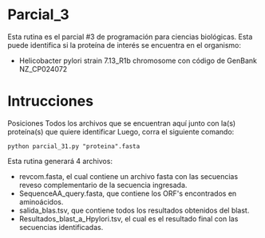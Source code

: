 # Parcial_3

Esta rutina es el parcial #3 de programación para ciencias biológicas.
Esta puede identifica si la proteína de interés se encuentra en el organismo:
 - Helicobacter pylori strain 7.13_R1b chromosome con código de GenBank NZ_CP024072

# Intrucciones
 Posiciones Todos los archivos que se encuentran aquí junto con la(s) proteína(s) que quiere identificar
 Luego, corra el siguiente comando:

    python parcial_31.py "proteina".fasta  

Esta rutina generará 4 archivos:
 - revcom.fasta, el cual contiene un archivo fasta con las secuencias reveso complementario de la secuencia ingresada.
 - SequenceAA_query.fasta, que contiene los ORF's encontrados en aminoácidos.
 - salida_blas.tsv, que contiene todos los resultados obtenidos del blast.
 - Resultados_blast_a_Hpylori.tsv, el cual es el resultado final con las secuencias identificadas.  
